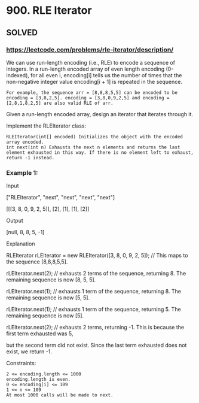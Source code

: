 # 900. RLE Iterator

## SOLVED

### https://leetcode.com/problems/rle-iterator/description/

We can use run-length encoding (i.e., RLE) to encode a sequence of integers. In a run-length encoded array of even length encoding (0-indexed), for all even i, encoding[i] tells us the number of times that the non-negative integer value encoding[i + 1] is repeated in the sequence.

    For example, the sequence arr = [8,8,8,5,5] can be encoded to be encoding = [3,8,2,5]. encoding = [3,8,0,9,2,5] and encoding = [2,8,1,8,2,5] are also valid RLE of arr.

Given a run-length encoded array, design an iterator that iterates through it.

Implement the RLEIterator class:

    RLEIterator(int[] encoded) Initializes the object with the encoded array encoded.
    int next(int n) Exhausts the next n elements and returns the last element exhausted in this way. If there is no element left to exhaust, return -1 instead.



### Example 1:

Input

["RLEIterator", "next", "next", "next", "next"]

[[[3, 8, 0, 9, 2, 5]], [2], [1], [1], [2]]

Output

[null, 8, 8, 5, -1]

Explanation

RLEIterator rLEIterator = new RLEIterator([3, 8, 0, 9, 2, 5]); // This maps to the sequence [8,8,8,5,5].

rLEIterator.next(2); // exhausts 2 terms of the sequence, returning 8. The remaining sequence is now [8, 5, 5].

rLEIterator.next(1); // exhausts 1 term of the sequence, returning 8. The remaining sequence is now [5, 5].

rLEIterator.next(1); // exhausts 1 term of the sequence, returning 5. The remaining sequence is now [5].

rLEIterator.next(2); // exhausts 2 terms, returning -1. This is because the first term exhausted was 5,

but the second term did not exist. Since the last term exhausted does not exist, we return -1.




Constraints:

    2 <= encoding.length <= 1000
    encoding.length is even.
    0 <= encoding[i] <= 109
    1 <= n <= 109
    At most 1000 calls will be made to next.


